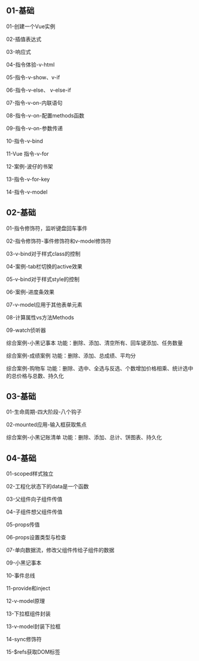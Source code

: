 
## 01-基础

01-创建一个Vue实例

02-插值表达式

03-响应式

04-指令体验-v-html

05-指令-v-show、v-if

06-指令-v-else、 v-else-if

07-指令-v-on-内联语句

08-指令-v-on-配置methods函数

09-指令-v-on-参数传递

10-指令-v-bind

11-Vue 指令-v-for

12-案例-波仔的书架

13-指令-v-for-key

14-指令-v-model

## 02-基础

01-指令修饰符，监听键盘回车事件

02-指令修饰符-事件修饰符和v-model修饰符

03-v-bind对于样式class的控制

04-案例-tab栏切换的active效果

05-v-bind对于样式style的控制

06-案例-进度条效果

07-v-model应用于其他表单元素

08-计算属性vs方法Methods

09-watch侦听器

综合案例-小黑记事本
功能：删除、添加、清空所有、回车键添加、任务数量

综合案例-成绩案例
功能：删除、添加、总成绩、平均分

综合案例-购物车
功能：删除、选中、全选与反选、个数增加价格相乘、统计选中的总价格与总数、持久化


## 03-基础
01-生命周期-四大阶段-八个钩子

02-mounted应用-输入框获取焦点

综合案例-小黑记账清单
功能：删除、添加、总计、饼图表、持久化

## 04-基础
01-scoped样式独立

02-工程化状态下的data是一个函数

03-父组件向子组件传值

04-子组件想父组件传值

05-props传值

06-props设置类型与检查

07-单向数据流，修改父组件传给子组件的数据

09-小黑记事本

10-事件总线

11-provide和inject

12-v-model原理

13-下拉框组件封装

13-v-model封装下拉框

14-sync修饰符

15-$refs获取DOM标签

















